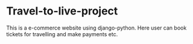 # Travel-to-live-project
This is a e-commerce website using django-python. Here user can book tickets for travelling and make payments etc.


